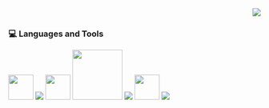
<div>

<img align="right" src="https://github-readme-stats.vercel.app/api?username=jao-victor&show_icons=true&hide_border=true">

<div/>
  
 <br>
  
<div>
  <h3> 💻 Languages and Tools </h3>
  <p>
    <img src="https://i.giphy.com/media/LMt9638dO8dftAjtco/200.webp"   width="50">
    <img src="https://img.icons8.com/color/48/000000/postgreesql.png"/>
    <img src="https://i.giphy.com/media/IdyAQJVN2kVPNUrojM/200.webp" width="50">
    <img src="https://media.giphy.com/media/kH1DBkPNyZPOk0BxrM/giphy.gif" width="100">
    <img src="https://img.icons8.com/nolan/64/java-coffee-cup-logo.png"/>
    <img src="https://cdn.icon-icons.com/icons2/1381/PNG/512/qt_94938.png" width="50" />
    <img src="https://img.icons8.com/color/48/000000/linux--v2.png"/>
 
    
</div> 
